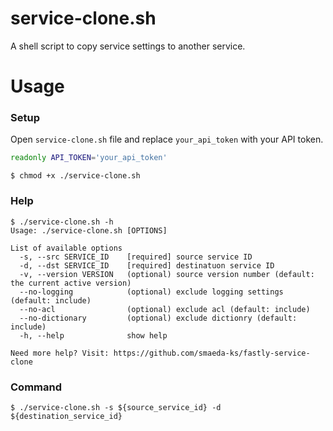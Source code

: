 # service-clone.sh
A shell script to copy service settings to another service.

# Usage

### Setup

Open `service-clone.sh` file and replace `your_api_token` with your API token.

```sh
readonly API_TOKEN='your_api_token'
```

```
$ chmod +x ./service-clone.sh
```

### Help

```text
$ ./service-clone.sh -h
Usage: ./service-clone.sh [OPTIONS]

List of available options
  -s, --src SERVICE_ID    [required] source service ID
  -d, --dst SERVICE_ID    [required] destinatuon service ID
  -v, --version VERSION   (optional) source version number (default: the current active version)
  --no-logging            (optional) exclude logging settings (default: include)
  --no-acl                (optional) exclude acl (default: include)
  --no-dictionary         (optional) exclude dictionry (default: include)
  -h, --help              show help

Need more help? Visit: https://github.com/smaeda-ks/fastly-service-clone
```

### Command

```text
$ ./service-clone.sh -s ${source_service_id} -d ${destination_service_id}
```
